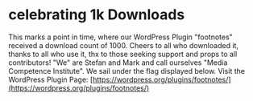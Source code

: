 # celebrating 1k Downloads


This marks a point in time, where our WordPress Plugin "footnotes" received a download count of 1000. Cheers to all who downloaded it, thanks to all who use it, thx to those seeking support and props to all contributors! "We" are Stefan and Mark and call ourselves "Media Competence Institute". We sail under the flag displayed below. Visit the WordPress Plugin Page: [https://wordpress.org/plugins/footnotes/](https://wordpress.org/plugins/footnotes/)

